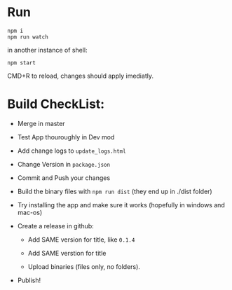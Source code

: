 # Run

```
npm i
npm run watch
```
in another instance of shell:
```
npm start
```

CMD+R to reload, changes should apply imediatly.


# Build CheckList:

 - Merge in master

 - Test App thouroughly in Dev mod

 - Add change logs to `update_logs.html` 

 - Change Version in `package.json`

 - Commit and Push your changes

 - Build the binary files with `npm run dist` (they end up in ./dist folder)

 - Try installing the app and make sure it works (hopefully in windows and mac-os)

 - Create a release in github: 

    - Add SAME version for title, like `0.1.4`

    - Add SAME verstion for title

    - Upload binaries (files only, no folders).

 - Publish!